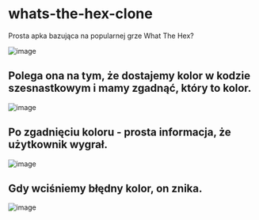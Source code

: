 # whats-the-hex-clone
Prosta apka bazująca na popularnej grze What The Hex?

![image](https://github.com/zielonek252/whats-the-hex-clone/assets/83509587/b42b7d06-8754-47f5-a383-ce1563643496)

## Polega ona na tym, że dostajemy kolor w kodzie szesnastkowym i mamy zgadnąć, który to kolor.

![image](https://github.com/zielonek252/whats-the-hex-clone/assets/83509587/803ac160-87ea-44e8-aa00-51f23ea1a915)

## Po zgadnięciu koloru - prosta informacja, że użytkownik wygrał.

![image](https://github.com/zielonek252/whats-the-hex-clone/assets/83509587/5360a77a-a92e-49b8-a7fe-3e71a21344b9)

## Gdy wciśniemy błędny kolor, on znika.

![image](https://github.com/zielonek252/whats-the-hex-clone/assets/83509587/fe1fae70-77b3-40e5-a650-7ee006bf187a)

